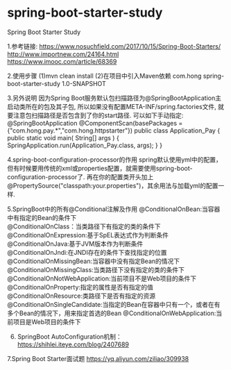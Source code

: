 # spring-boot-starter-study
Spring Boot Starter Study

1.参考链接:
https://www.nosuchfield.com/2017/10/15/Spring-Boot-Starters/
http://www.importnew.com/24164.html
https://www.imooc.com/article/68369

2.使用步骤
(1)mvn clean install
(2)在项目中引入Maven依赖
    <dependency>
      <groupId>com.hong</groupId>
      <artifactId>spring-boot-starter-study</artifactId>
      <version>1.0-SNAPSHOT</version>
  </dependency>
  
3.另外说明
因为Spring Boot服务默认包扫描路径为@SpringBootApplication主启动类所在的包及其子包,
所以如果没有配置META-INF/spring.factories文件, 就要注意包扫描路径是否包含到了你的start路径.
可以如下手动指定:
@SpringBootApplication
@ComponentScan(basePackages = {"com.hong.pay.*","com.hong.httpstarter"})
public class Application_Pay
{
    public static void main( String[] args )
    {
        SpringApplication.run(Application_Pay.class, args);
    }
} 

4.spring-boot-configuration-processor的作用
  spring默认使用yml中的配置，但有时候要用传统的xml或properties配置，就需要使用spring-boot-configuration-processor了.
  再在你的配置类开头加上@PropertySource("classpath:your.properties")，其余用法与加载yml的配置一样.

5.SpringBoot中的所有@Conditional注解及作用
@ConditionalOnBean:当容器中有指定的Bean的条件下  
@ConditionalOnClass：当类路径下有指定的类的条件下  
@ConditionalOnExpression:基于SpEL表达式作为判断条件  
@ConditionalOnJava:基于JVM版本作为判断条件  
@ConditionalOnJndi:在JNDI存在的条件下查找指定的位置  
@ConditionalOnMissingBean:当容器中没有指定Bean的情况下  
@ConditionalOnMissingClass:当类路径下没有指定的类的条件下  
@ConditionalOnNotWebApplication:当前项目不是Web项目的条件下  
@ConditionalOnProperty:指定的属性是否有指定的值  
@ConditionalOnResource:类路径下是否有指定的资源  
@ConditionalOnSingleCandidate:当指定的Bean在容器中只有一个，或者在有多个Bean的情况下，用来指定首选的Bean
@ConditionalOnWebApplication:当前项目是Web项目的条件下 

6. SpringBoot AutoConfiguration机制：
https://shihlei.iteye.com/blog/2407689

7.Spring Boot Starter面试题 
https://yq.aliyun.com/ziliao/309938

